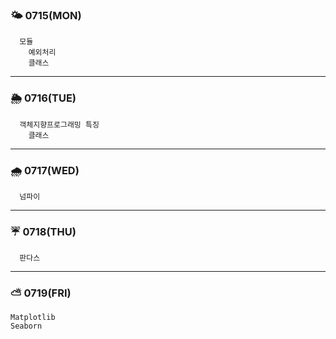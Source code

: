 ### 🌤 0715(MON)
      모듈 
	    예외처리
	    클래스
  

---

### 🌦 0716(TUE)
      객체지향프로그래밍 특징
	    클래스



---

### 🌧 0717(WED)
      넘파이


---

### ☔ 0718(THU)
      판다스

---

### ⛅ 0719(FRI)
	Matplotlib 
	Seaborn 
      
